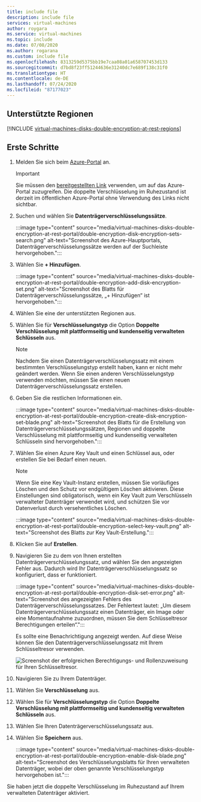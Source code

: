 ```yaml
---
title: include file
description: include file
services: virtual-machines
author: roygara
ms.service: virtual-machines
ms.topic: include
ms.date: 07/08/2020
ms.author: rogarana
ms.custom: include file
ms.openlocfilehash: 8313259d5375bb19e7caa08a01a658707453d133
ms.sourcegitcommit: d7bd8f23ff51244636e31240dc7e689f138c31f0
ms.translationtype: HT
ms.contentlocale: de-DE
ms.lasthandoff: 07/24/2020
ms.locfileid: "87177023"
---
```

## <a name="supported-regions"></a>Unterstützte Regionen

[!INCLUDE [virtual-machines-disks-double-encryption-at-rest-regions](virtual-machines-disks-double-encryption-at-rest-regions.md)]

## <a name="getting-started"></a>Erste Schritte

1. Melden Sie sich beim [Azure-Portal](https://aka.ms/diskencryptionupdates) an.

    > [!IMPORTANT]
    > Sie müssen den [bereitgestellten Link](https://aka.ms/diskencryptionupdates) verwenden, um auf das Azure-Portal zuzugreifen. Die doppelte Verschlüsselung im Ruhezustand ist derzeit im öffentlichen Azure-Portal ohne Verwendung des Links nicht sichtbar.

1. Suchen und wählen Sie **Datenträgerverschlüsselungssätze**.

    :::image type="content" source="media/virtual-machines-disks-double-encryption-at-rest-portal/double-encryption-disk-encryption-sets-search.png" alt-text="Screenshot des Azure-Hauptportals, Datenträgerverschlüsselungssätze werden auf der Suchleiste hervorgehoben.":::

1. Wählen Sie **+ Hinzufügen**.

    :::image type="content" source="media/virtual-machines-disks-double-encryption-at-rest-portal/double-encryption-add-disk-encryption-set.png" alt-text="Screenshot des Blatts für Datenträgerverschlüsselungssätze, „+ Hinzufügen“ ist hervorgehoben.":::

1. Wählen Sie eine der unterstützten Regionen aus.
1. Wählen Sie für **Verschlüsselungstyp** die Option **Doppelte Verschlüsselung mit plattformseitig und kundenseitig verwalteten Schlüsseln** aus.

    > [!NOTE]
    > Nachdem Sie einen Datenträgerverschlüsselungssatz mit einem bestimmten Verschlüsselungstyp erstellt haben, kann er nicht mehr geändert werden. Wenn Sie einen anderen Verschlüsselungstyp verwenden möchten, müssen Sie einen neuen Datenträgerverschlüsselungssatz erstellen.

1. Geben Sie die restlichen Informationen ein.

    :::image type="content" source="media/virtual-machines-disks-double-encryption-at-rest-portal/double-encryption-create-disk-encryption-set-blade.png" alt-text="Screenshot des Blatts für die Erstellung von Datenträgerverschlüsselungssätzen, Regionen und doppelte Verschlüsselung mit plattformseitig und kundenseitig verwalteten Schlüsseln sind hervorgehoben.":::

1. Wählen Sie einen Azure Key Vault und einen Schlüssel aus, oder erstellen Sie bei Bedarf einen neuen.

    > [!NOTE]
    > Wenn Sie eine Key Vault-Instanz erstellen, müssen Sie vorläufiges Löschen und den Schutz vor endgültigem Löschen aktivieren. Diese Einstellungen sind obligatorisch, wenn ein Key Vault zum Verschlüsseln verwalteter Datenträger verwendet wird, und schützen Sie vor Datenverlust durch versehentliches Löschen.

    :::image type="content" source="media/virtual-machines-disks-double-encryption-at-rest-portal/double-encryption-select-key-vault.png" alt-text="Screenshot des Blatts zur Key Vault-Erstellung.":::

1. Klicken Sie auf **Erstellen**.
1. Navigieren Sie zu dem von Ihnen erstellten Datenträgerverschlüsselungssatz, und wählen Sie den angezeigten Fehler aus. Dadurch wird Ihr Datenträgerverschlüsselungssatz so konfiguriert, dass er funktioniert.

    :::image type="content" source="media/virtual-machines-disks-double-encryption-at-rest-portal/double-encryption-disk-set-error.png" alt-text="Screenshot des angezeigten Fehlers des Datenträgerverschlüsselungssatzes. Der Fehlertext lautet: „Um diesem Datenträgerverschlüsselungssatz einen Datenträger, ein Image oder eine Momentaufnahme zuzuordnen, müssen Sie dem Schlüsseltresor Berechtigungen erteilen“.":::

    Es sollte eine Benachrichtigung angezeigt werden. Auf diese Weise können Sie den Datenträgerverschlüsselungssatz mit Ihrem Schlüsseltresor verwenden.
    
    ![Screenshot der erfolgreichen Berechtigungs- und Rollenzuweisung für Ihren Schlüsseltresor.](media/virtual-machines-disk-encryption-portal/disk-encryption-notification-success.png)

1. Navigieren Sie zu Ihrem Datenträger.
1. Wählen Sie **Verschlüsselung** aus.
1. Wählen Sie für **Verschlüsselungstyp** die Option **Doppelte Verschlüsselung mit plattformseitig und kundenseitig verwalteten Schlüsseln** aus.
1. Wählen Sie Ihren Datenträgerverschlüsselungssatz aus.
1. Wählen Sie **Speichern** aus.

    :::image type="content" source="media/virtual-machines-disks-double-encryption-at-rest-portal/double-encryption-enable-disk-blade.png" alt-text="Screenshot des Verschlüsselungsblatts für Ihren verwalteten Datenträger, wobei der oben genannte Verschlüsselungstyp hervorgehoben ist.":::

Sie haben jetzt die doppelte Verschlüsselung im Ruhezustand auf Ihrem verwalteten Datenträger aktiviert.

